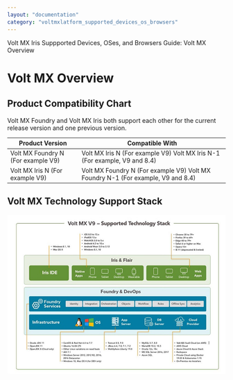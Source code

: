 ```yaml
---
layout: "documentation"
category: "voltmxlatform_supported_devices_os_browsers"
---
```

                             

Volt MX  Iris Suppported Devices, OSes, and Browsers Guide: Volt MX Overview

Volt MX  Overview
================

Product Compatibility Chart
---------------------------

Volt MX  Foundry and Volt MX Iris both support each other for the current release version and one previous version.

  
| Product Version | Compatible With |
| --- | --- |
| Volt MX Foundry N (For example V9) | Volt MX Iris N (For example V9) Volt MX Iris N-1 (For example, V9 and 8.4) |
| Volt MX Iris N (For example V9) | Volt MX Foundry N (For example V9) Volt MX Foundry N-1 (For example, V9 and 8.4) |

Volt MX  Technology Support Stack
--------------------------------

![](Resources/Images/VoltMX_V9___Supported_Technology_Stack.jpg)
